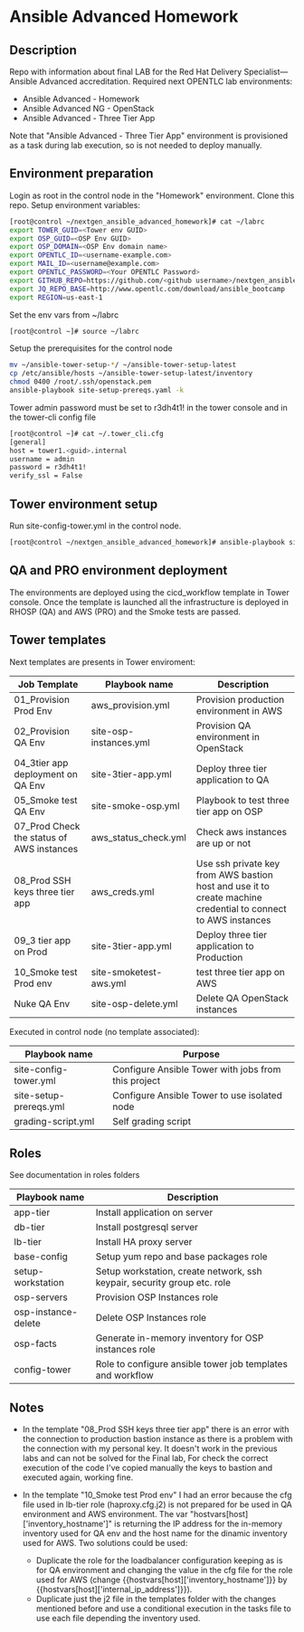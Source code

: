 # Ansible Advanced Homework

## Description
Repo with information about final LAB for the Red Hat Delivery Specialist—Ansible Advanced accreditation.
Required next OPENTLC lab environments:
- Ansible Advanced - Homework
- Ansible Advanced NG - OpenStack
- Ansible Advanced - Three Tier App

Note that "Ansible Advanced - Three Tier App" environment is provisioned as a task during lab execution, so is not needed to deploy manually.


## Environment preparation
Login as root in the control node in the "Homework" environment.
Clone this repo.
Setup environment variables:

```bash
[root@control ~/nextgen_ansible_advanced_homework]# cat ~/labrc
export TOWER_GUID=<Tower env GUID>
export OSP_GUID=<OSP Env GUID>
export OSP_DOMAIN=<OSP Env domain name>
export OPENTLC_ID=<username-example.com>
export MAIL_ID=<username@example.com>
export OPENTLC_PASSWORD=<Your OPENTLC Password>
export GITHUB_REPO=https://github.com/<github username>/nextgen_ansible_advanced_homework.git
export JQ_REPO_BASE=http://www.opentlc.com/download/ansible_bootcamp
export REGION=us-east-1
```

Set the env vars from ~/labrc

```bash
[root@control ~]# source ~/labrc 
```

Setup the prerequisites for the control node
```bash
mv ~/ansible-tower-setup-*/ ~/ansible-tower-setup-latest
cp /etc/ansible/hosts ~/ansible-tower-setup-latest/inventory
chmod 0400 /root/.ssh/openstack.pem
ansible-playbook site-setup-prereqs.yaml -k
```

Tower admin password must be set to r3dh4t1! in the tower console and in the tower-cli config file
```bash
[root@control ~]# cat ~/.tower_cli.cfg
[general]
host = tower1.<guid>.internal
username = admin
password = r3dh4t1!
verify_ssl = False
```

## Tower environment setup
Run site-config-tower.yml in the control node.

```bash
[root@control ~/nextgen_ansible_advanced_homework]# ansible-playbook site-config-tower.yml -e tower_GUID=${TOWER_GUID} -e osp_GUID=${OSP_GUID} -e osp_DOMAIN=${OSP_DOMAIN} -e opentlc_login=${OPENTLC_ID} -e path_to_opentlc_key=/root/.ssh/mykey.pem -e param_repo_base=${JQ_REPO_BASE} -e opentlc_password=${OPENTLC_PASSWORD} -e REGION_NAME=${REGION} -e EMAIL=${MAIL_ID} -e github_repo=${GITHUB_REPO}
```

## QA and PRO environment deployment
The environments are deployed using the cicd_workflow template in Tower console.
Once the template is launched all the infrastructure is deployed in RHOSP (QA) and AWS (PRO) and the Smoke tests are passed.
 

## Tower templates

Next templates are presents in Tower enviroment:

| Job Template                              | Playbook name          | Description                                                                                                       |
|-------------------------------------------|------------------------|---------------------------------------------------------------------------------------------------------------|
| 01_Provision Prod Env                     | aws_provision.yml      | Provision production environment in AWS                                                                       |
| 02_Provision QA Env                       | site-osp-instances.yml | Provision QA environment in OpenStack                                                                         |
| 04_3tier app deployment on QA Env         | site-3tier-app.yml     | Deploy three tier application to QA                                                                           |
| 05_Smoke test QA Env                      | site-smoke-osp.yml     | Playbook to test three tier app on OSP                                                                        |
| 07_Prod Check the status of AWS instances | aws_status_check.yml   | Check aws instances are up or not                                                                             |
| 08_Prod SSH keys three tier app           | aws_creds.yml          | Use ssh private key from AWS bastion host and use it to create machine credential to connect to AWS instances |
| 09_3 tier app on Prod                     | site-3tier-app.yml     | Deploy three tier application to Production                                                                   |
| 10_Smoke test Prod env                    | site-smoketest-aws.yml | test three tier app on AWS                                                                                    |
| Nuke QA Env                               | site-osp-delete.yml    | Delete QA OpenStack instances 


Executed in control node (no template associated):

| Playbook name          | Purpose                                                                                                       |
|------------------------|---------------------------------------------------------------------------------------------------------------|
| site-config-tower.yml  | Configure Ansible Tower with jobs from this project                                                           |
| site-setup-prereqs.yml | Configure Ansible Tower to use isolated node                                                                  |
| grading-script.yml     | Self grading script

## Roles

See documentation in roles folders

| Playbook name       | Description                                                              |
|---------------------|--------------------------------------------------------------------------|
| app-tier            | Install application on server                                            |
| db-tier             | Install postgresql server                                                |
| lb-tier             | Install HA proxy server                                                  |
| base-config         | Setup yum repo and base packages role                                    |
| setup-workstation   | Setup workstation, create network, ssh keypair, security group etc. role |
| osp-servers         | Provision OSP Instances role                                             |
| osp-instance-delete | Delete OSP Instances role                                                |
| osp-facts           | Generate in-memory inventory for OSP instances role                      |
| config-tower        | Role to configure ansible tower job templates and workflow               |

## Notes
- In the template "08_Prod SSH keys three tier app" there is an error with the connection to production bastion instance as there is a problem with the connection with my personal key. It doesn't work in the previous labs and can not be solved for the Final lab, For check the correct execution of the code I've copied manually the keys to bastion and executed again, working fine.

- In the template "10_Smoke test Prod env" I had an error because the cfg file used in lb-tier role (haproxy.cfg.j2) is not prepared for be used in QA environment and AWS environment. The var "hostvars[host]['inventory_hostname']" is returning the IP address for the in-memory inventory used for QA env and the host name for the dinamic inventory used for AWS. Two solutions could be used:
	- Duplicate the role for the loadbalancer configuration keeping as is for QA environment and changing the value in the cfg file for the role used for AWS (change {{hostvars[host]['inventory_hostname']}} by {{hostvars[host]['internal_ip_address']}}).
	- Duplicate just the j2 file in the templates folder with the changes mentioned before and use a conditional execution in the tasks file to use each file depending the inventory used.

